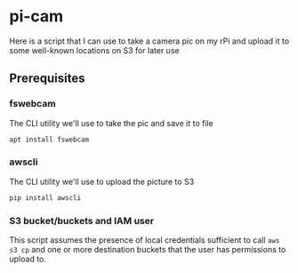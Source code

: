 # pi-cam
Here is a script that I can use to take a camera pic on my rPi and upload it to some well-known locations on S3 for later use


## Prerequisites

### fswebcam
The CLI utility we'll use to take the pic and save it to file
```bash
apt install fswebcam
```

### awscli
The CLI utility we'll use to upload the picture to S3
```bash
pip install awscli
```

### S3 bucket/buckets and IAM user
This script assumes the presence of local credentials sufficient to call `aws s3 cp` and one or more destination buckets that the user has permissions to upload to.
